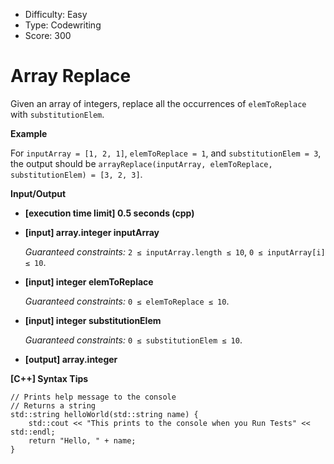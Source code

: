 - Difficulty: Easy
- Type: Codewriting
- Score: 300

# Array Replace

Given an array of integers, replace all the occurrences of `elemToReplace` with `substitutionElem`.

**Example**

For `inputArray = [1, 2, 1]`, `elemToReplace = 1`, and `substitutionElem = 3`, the output should be
`arrayReplace(inputArray, elemToReplace, substitutionElem) = [3, 2, 3]`.

**Input/Output**

- **[execution time limit] 0.5 seconds (cpp)**

- **[input] array.integer inputArray**

  *Guaranteed constraints:*
  `2 ≤ inputArray.length ≤ 10`,
  `0 ≤ inputArray[i] ≤ 10`.

- **[input] integer elemToReplace**

  *Guaranteed constraints:*
  `0 ≤ elemToReplace ≤ 10`.

- **[input] integer substitutionElem**

  *Guaranteed constraints:*
  `0 ≤ substitutionElem ≤ 10`.

- **[output] array.integer**

**[C++] Syntax Tips**

```
// Prints help message to the console
// Returns a string
std::string helloWorld(std::string name) {
    std::cout << "This prints to the console when you Run Tests" << std::endl;
    return "Hello, " + name;
}
```

 